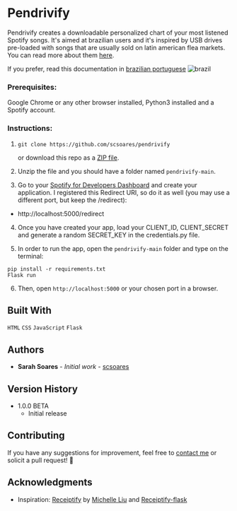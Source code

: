 # Pendrivify

Pendrivify creates a downloadable personalized chart of your most listened Spotify songs. It's aimed at brazilian users and it's inspired by USB drives pre-loaded with songs that are usually sold on latin american flea markets. You can read more about them [here](https://www.vice.com/es/article/nezavw/pirateria-digital-usb-musica-san-andresito).

If you prefer, read this documentation in <a href="https://github.com/scsoares/pendrivify/blob/master/README-pt.md">brazilian portuguese</a> ![brazil](https://raw.githubusercontent.com/stevenrskelton/flag-icon/master/png/16/country-4x3/br.png)

### Prerequisites:

Google Chrome or any other browser installed, Python3 installed and a Spotify account.

### Instructions:

1. ```
   git clone https://github.com/scsoares/pendrivify
   ```

   or download this repo as a [ZIP file](https://github.com/scsoares/pendrivify/archive/master.zip).

2. Unzip the file and you should have a folder named `pendrivify-main`.

3. Go to your [Spotify for Developers Dashboard](https://developer.spotify.com/dashboard/) and create your application. I registered this Redirect URI, so do it as well (you may use a different port, but keep the /redirect):

- http://localhost:5000/redirect

4. Once you have created your app, load your CLIENT_ID, CLIENT_SECRET and generate a random SECRET_KEY in the credentials.py file.

5. In order to run the app, open the `pendrivify-main` folder and type on the terminal:

```
pip install -r requirements.txt
Flask run
```

6. Then, open `http://localhost:5000` or your chosen port in a browser.

## Built With

`HTML` `CSS` `JavaScript` `Flask`

## Authors

- **Sarah Soares** - _Initial work_ - [scsoares](https://github.com/scsoares)

## Version History

- 1.0.0 BETA
  - Initial release

## Contributing

If you have any suggestions for improvement, feel free to [contact me](mailto:sasodsgn@gmail.com) or solicit a pull request! 🙂

## Acknowledgments

- Inspiration: [Receiptify](https://receiptify.herokuapp.com/) by [Michelle Liu](https://github.com/michellexliu) and [Receiptify-flask](https://github.com/eriktoor/receiptify-flask)
